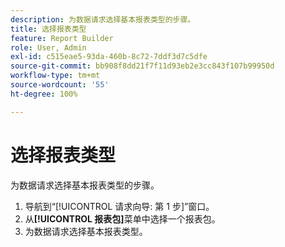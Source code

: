 ```yaml
---
description: 为数据请求选择基本报表类型的步骤。
title: 选择报表类型
feature: Report Builder
role: User, Admin
exl-id: c515eae5-93da-460b-8c72-7ddf3d7c5dfe
source-git-commit: bb908f8dd21f7f11d93eb2e3cc843f107b99950d
workflow-type: tm+mt
source-wordcount: '55'
ht-degree: 100%

---
```


# 选择报表类型

为数据请求选择基本报表类型的步骤。

1. 导航到“[!UICONTROL 请求向导: 第 1 步]”窗口。
1. 从&#x200B;**[!UICONTROL 报表包]**&#x200B;菜单中选择一个报表包。
1. 为数据请求选择基本报表类型。
